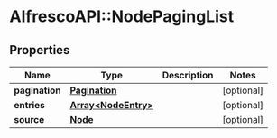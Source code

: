 # AlfrescoAPI::NodePagingList

## Properties
Name | Type | Description | Notes
------------ | ------------- | ------------- | -------------
**pagination** | [**Pagination**](Pagination.md) |  | [optional] 
**entries** | [**Array&lt;NodeEntry&gt;**](NodeEntry.md) |  | [optional] 
**source** | [**Node**](Node.md) |  | [optional] 


